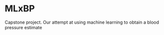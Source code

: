# MLxBP
Capstone project. Our attempt at using machine learning to obtain a blood pressure estimate 
